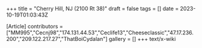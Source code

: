 +++
title = "Cherry Hill, NJ (2100 Rt 38)"
draft = false
tags = []
date = 2023-10-19T01:03:43Z

[Article]
contributors = ["MM995","Cecnj98","174.131.44.53","Ceclife13","Cheeseclassic","47.17.236.200","209.122.217.27","ThatBoiCydalan"]
gallery = []
+++
text/x-wiki